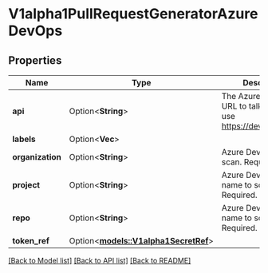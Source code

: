 # V1alpha1PullRequestGeneratorAzureDevOps

## Properties

Name | Type | Description | Notes
------------ | ------------- | ------------- | -------------
**api** | Option<**String**> | The Azure DevOps API URL to talk to. If blank, use https://dev.azure.com/. | [optional]
**labels** | Option<**Vec<String>**> |  | [optional]
**organization** | Option<**String**> | Azure DevOps org to scan. Required. | [optional]
**project** | Option<**String**> | Azure DevOps project name to scan. Required. | [optional]
**repo** | Option<**String**> | Azure DevOps repo name to scan. Required. | [optional]
**token_ref** | Option<[**models::V1alpha1SecretRef**](v1alpha1SecretRef.md)> |  | [optional]

[[Back to Model list]](../README.md#documentation-for-models) [[Back to API list]](../README.md#documentation-for-api-endpoints) [[Back to README]](../README.md)


